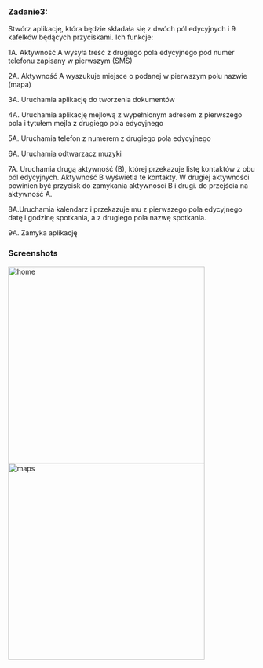 ### Zadanie3:

Stwórz aplikację, która będzie składała się z dwóch pól edycyjnych i 9 kafelków będących
przyciskami. Ich funkcje:

1A. Aktywność A wysyła treść z drugiego pola edycyjnego pod numer telefonu zapisany w
pierwszym (SMS)

2A. Aktywność A wyszukuje miejsce o podanej w pierwszym polu nazwie (mapa)

3A. Uruchamia aplikację do tworzenia dokumentów

4A. Uruchamia aplikację mejlową z wypełnionym adresem z pierwszego pola i tytułem mejla z
drugiego pola edycyjnego

5A. Uruchamia telefon z numerem z drugiego pola edycyjnego

6A. Uruchamia odtwarzacz muzyki

7A. Uruchamia drugą aktywność (B), której przekazuje listę kontaktów z obu pól edycyjnych.
Aktywność B wyświetla te kontakty.
W drugiej aktywności powinien być przycisk do zamykania aktywności B i drugi. do przejścia na
aktywność A.

8A.Uruchamia kalendarz i przekazuje mu z pierwszego pola edycyjnego datę i godzinę spotkania, a
z drugiego pola nazwę spotkania.

9A. Zamyka aplikację

### Screenshots

<img width="400" src="https://github.com/user-attachments/assets/2010c487-a801-4e57-8f77-cf93ace71acc" alt="home" />
<img width="400" src="https://github.com/user-attachments/assets/96be32da-d7c1-407b-9154-3fe6ff69a587" alt="maps" />
